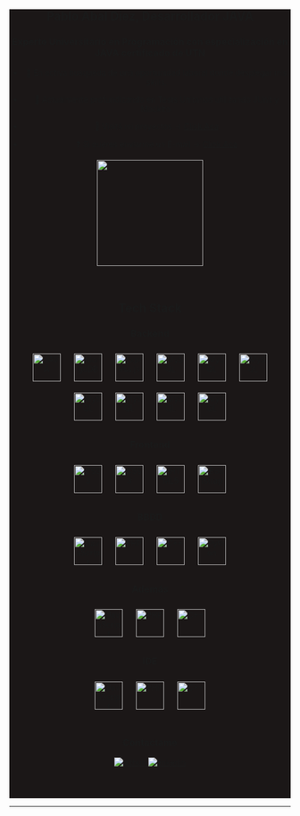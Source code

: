<div align="center" style="background-color: #1B1717;">

## <div align="center">Pablo Abal Diez, Desarrollador JAVA</div>


### <div align="center">Experto Universitario en Programación con especialización en JAVA certificado de UTN</div>


- 🚀 En activa busqueda de una oportunidad laboral donde desplegar mis skills.


- 🌱 Actualmente profundizando en Tests Unitarios utilizando JUnit y Mockito.


- 💾 Visitá mi proyectos -> <a href="https://github.com/pabloabaldiez?tab=repositories">Click Aca</a>


- ❓ Si queres enviarme un E-mail -> <a href="mailto:pabloabaldiez@gmail.com">Click Aca</a>

<div align="center">
<img src="https://media4.giphy.com/media/qgQUggAC3Pfv687qPC/giphy.gif?cid=ecf05e4750yy66mmgmah1vnnmrddsf62yirlqf4p26490dkj&ep=v1_gifs_search&rid=giphy.gif&ct=g" style="height:190px" alt=""/>
</div>

<br/>  

<br/>

## Tech Stack


<h3 align="center">Backend </h3>
<div align="center">  
<a href="https://www.java.com/es/" target="_blank"><img style="margin: 10px" src="https://cdn.worldvectorlogo.com/logos/java.svg" alt="JAVA" height="50" /></a>  
<a href="https://www.mongodb.com/" target="_blank"><img style="margin: 10px" src="https://trellat.es/wp-content/uploads/spring-boot-logo.png" alt="MongoDB" height="50" /></a>
 <a href="https://expressjs.com/" target="_blank"><img style="margin: 10px" src="https://pbs.twimg.com/profile_images/1235983944463585281/AWCKLiJh_400x400.png" alt="Express.js" height="50" /></a>  
<a href="https://www.mysql.com/" target="_blank"><img style="margin: 10px" src="https://pbs.twimg.com/media/D3-5yUUWAAAICtE.png:large" alt="MySQL" height="50" /></a>  
<a href="https://www.mysql.com/" target="_blank"><img style="margin: 10px" src="https://howtodoinjava.com/wp-content/uploads/2017/05/maven.png" alt="MySQL" height="50" /></a>  
<a href="https://www.mysql.com/" target="_blank"><img style="margin: 10px" src="https://zipkin.io/public/img/logo_png/zipkin_vertical_grey_gb.png" alt="MySQL" height="50" /></a>  
<a href="https://www.mysql.com/" target="_blank"><img style="margin: 10px" src="https://image.pizza7311.me/images/png/1fed5377701251fe20b3220a388d5bc3a7250bfb.png" alt="MySQL" height="50" /></a>  
<a href="https://www.mysql.com/" target="_blank"><img style="margin: 10px" src="https://assets-global.website-files.com/5f5a53e153805db840dae2db/64e79ca5aff2fb7295bfddf9_github-que-es.jpg" alt="MySQL" height="50" /></a>  
<a href="https://www.mysql.com/" target="_blank"><img style="margin: 10px" src="https://logowik.com/content/uploads/images/301_docker.jpg" alt="MySQL" height="50" /></a>  
<a href="https://www.mysql.com/" target="_blank"><img style="margin: 10px" src="https://logowik.com/content/uploads/images/postman-api-platform6643.logowik.com.webp" alt="MySQL" height="50" /></a>  
</div>


<h3 align="center">Frontend </h3>
<div align="center">  
<a href="https://www.w3schools.com/css/" target="_blank"><img style="margin: 10px" src="https://upload.wikimedia.org/wikipedia/commons/thumb/c/cf/Angular_full_color_logo.svg/2048px-Angular_full_color_logo.svg.png" alt="CSS3" height="50" /></a>  
<a href="https://www.w3schools.com/css/" target="_blank"><img style="margin: 10px" src="https://profilinator.rishav.dev/skills-assets/css3-original-wordmark.svg" alt="CSS3" height="50" /></a>  
<a href="https://en.wikipedia.org/wiki/HTML5" target="_blank"><img style="margin: 10px" src="https://profilinator.rishav.dev/skills-assets/html5-original-wordmark.svg" alt="HTML5" height="50" /></a>  
<a href="https://getbootstrap.com/docs/3.4/javascript/" target="_blank"><img style="margin: 10px" src="https://cdn.icon-icons.com/icons2/2415/PNG/512/bootstrap_plain_wordmark_logo_icon_146620.png" alt="Bootstrap" height="50" /></a>  
</div>











<h3 align="center">BBDD </h3>
<div align="center">  
<a href="https://www.javascript.com/" target="_blank"><img style="margin: 10px" src="https://w7.pngwing.com/pngs/441/460/png-transparent-postgresql-plain-wordmark-logo-icon-thumbnail.png" alt="JavaScript" height="50" /></a>  
<a href="https://www.php.net/" target="_blank"><img style="margin: 10px" src="https://cdn.icon-icons.com/icons2/2415/PNG/512/mysql_original_wordmark_logo_icon_146417.png" alt="PHP" height="50" /></a>  
<a href="https://www.cplusplus.com/" target="_blank"><img style="margin: 10px" src="https://www.servermanagementservice.com/wp-content/uploads/2017/01/Sql-server-ce-4-logo.png" alt="C++" height="50" /></a>  
<a href="https://www.python.org/" target="_blank"><img style="margin: 10px" src="https://static.javatpoint.com/phppages/images/phpmyadmin-logo.png" alt="Python" height="50" /></a>  
</div>

<h3 align="center">Además </h3>
<div align="center">  
<a href="https://www.javascript.com/" target="_blank"><img style="margin: 10px" src="https://logowik.com/content/uploads/images/nodejs.jpg" alt="JavaScript" height="50" /></a>  
<a href="https://www.php.net/" target="_blank"><img style="margin: 10px" src="https://upload.wikimedia.org/wikipedia/commons/6/6a/JavaScript-logo.png" alt="PHP" height="50" /></a>  
<a href="https://www.cplusplus.com/" target="_blank"><img style="margin: 10px" src="https://encrypted-tbn0.gstatic.com/images?q=tbn:ANd9GcTz8MHF6k6eFcK71gGqLbrn1SxGjfIPi8k-ci2Dpdm49h4SsNhrvgJgQKLlPFkP391JPg&usqp=CAU" alt="C++" height="50" /></a>  
</div>

<h3 align="center">IDE </h3>
<div align="center">  
<a href="https://www.javascript.com/" target="_blank"><img style="margin: 10px" src="https://logowik.com/content/uploads/images/intellij-idea286.logowik.com.webp" alt="JavaScript" height="50" /></a>  
<a href="https://www.php.net/" target="_blank"><img style="margin: 10px" src="https://repository-images.githubusercontent.com/657248114/d3c7b91a-b285-4d1e-8429-5de1acc5f61e" alt="PHP" height="50" /></a>  
<a href="https://www.cplusplus.com/" target="_blank"><img style="margin: 10px" src="https://encrypted-tbn0.gstatic.com/images?q=tbn:ANd9GcQyFtRAvFY6euXrS1msQdHNNBf_HojMBlRLcFVQTjfwZw&s" alt="C++" height="50" /></a>  
</div>



<br/>  


<h3 align="center">Contactame </h3>
<div align="center">
<a href="https://github.com/pabloabaldiez" target="_blank">
<img src=https://img.shields.io/badge/github-%2324292e.svg?&style=for-the-badge&logo=github&logoColor=white alt=github style="margin-bottom: 5px;" />
</a>


<a href="https://www.linkedin.com/in/pablo-abal-diez/" target="_blank">
<img src=https://img.shields.io/badge/linkedin-%231E77B5.svg?&style=for-the-badge&logo=linkedin&logoColor=white alt=linkedin style="margin-bottom: 5px;" />
</a>
</div>  
<br/>




<br/>  



   

<br />
</div>

------
